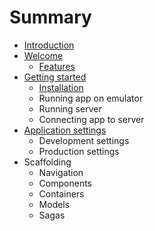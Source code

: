 # Summary

* [Introduction](README.md)
* [Welcome](intro/README.md)
    * [Features](intro/features.md)
* [Getting started](gettingstarted/README.md)
    * [Installation](gettingstarted/installation.md)
    * Running app on emulator
    * Running server
    * Connecting app to server
* [Application settings](settings/README.md)
    * Development settings
    * Production settings
* Scaffolding
    * Navigation
    * Components
    * Containers
    * Models
    * Sagas

